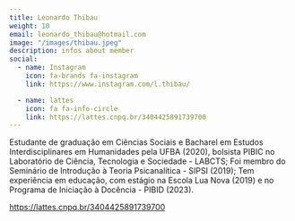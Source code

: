 ```yaml
---
title: Leonardo Thibau
weight: 10
email: leonardo_thibau@hotmail.com
image: "/images/thibau.jpeg"
description: infos about member
social:
  - name: Instagram
    icon: fa-brands fa-instagram
    link: https://www.instagram.com/l.thibau/

  - name: lattes
    icon: fa fa-info-circle
    link: https://lattes.cnpq.br/3404425891739700
---
```


Estudante de graduação em Ciências Sociais e Bacharel em Estudos Interdisciplinares em Humanidades pela UFBA (2020), bolsista PIBIC no Laboratório de Ciência, Tecnologia e Sociedade - LABCTS; Foi membro do Seminário de Introdução à Teoria Psicanalítica - SIPSI (2019); Tem experiência em educação, com estágio na Escola Lua Nova (2019) e no Programa de Iniciação à Docência - PIBID (2023).

https://lattes.cnpq.br/3404425891739700